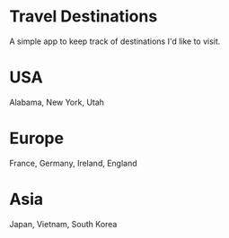 # Travel Destinations

A simple app to keep track of destinations I'd like to visit.

<h1>USA</h1>
<p>Alabama, New York, Utah</p>

<h1>Europe</h1>
<p>France, Germany, Ireland, England</p>

<h1>Asia</h1>
<p>Japan, Vietnam, South Korea</p>
